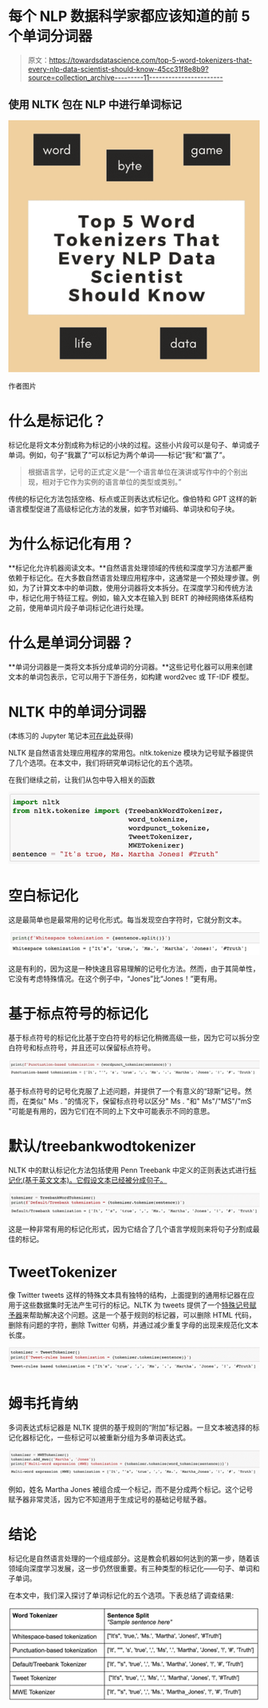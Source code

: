 # 每个 NLP 数据科学家都应该知道的前 5 个单词分词器

> 原文：<https://towardsdatascience.com/top-5-word-tokenizers-that-every-nlp-data-scientist-should-know-45cc31f8e8b9?source=collection_archive---------11----------------------->

## 使用 NLTK 包在 NLP 中进行单词标记

![](img/8c34784627ac52616ded5e2035eaca48.png)

作者图片

# 什么是标记化？

标记化是将文本分割成称为标记的小块的过程。这些小片段可以是句子、单词或子单词。例如，句子“我赢了”可以标记为两个单词——标记“我”和“赢了”。

> 根据语言学，记号的正式定义是“一个语言单位在演讲或写作中的个别出现，相对于它作为实例的语言单位的类型或类别。”

传统的标记化方法包括空格、标点或正则表达式标记化。像伯特和 GPT 这样的新语言模型促进了高级标记化方法的发展，如字节对编码、单词块和句子块。

# 为什么标记化有用？

**标记化允许机器阅读文本。**自然语言处理领域的传统和深度学习方法都严重依赖于标记化。在大多数自然语言处理应用程序中，这通常是一个预处理步骤。例如，为了计算文本中的单词数，使用分词器将文本拆分。在深度学习和传统方法中，标记化用于特征工程。例如，输入文本在输入到 BERT 的神经网络体系结构之前，使用单词片段子单词标记化进行处理。

# 什么是单词分词器？

**单词分词器是一类将文本拆分成单词的分词器。**这些记号化器可以用来创建文本的单词包表示，它可以用于下游任务，如构建 word2vec 或 TF-IDF 模型。

# NLTK 中的单词分词器

(本练习的 Jupyter 笔记本[可在此处](https://github.com/arushiprakash/MachineLearning/blob/main/NLTK%20Tokenizers.ipynb)获得)

NLTK 是自然语言处理应用程序的常用包。nltk.tokenize 模块为记号赋予器提供了几个选项。在本文中，我们将研究单词标记化的五个选项。

在我们继续之前，让我们从包中导入相关的函数

![](img/4f6540beebbd82c3c9a8ced742c1c01d.png)

# 空白标记化

这是最简单也是最常用的记号化形式。每当发现空白字符时，它就分割文本。

![](img/c6e47abc5741dcd5c2cab0a90a98c0a4.png)

这是有利的，因为这是一种快速且容易理解的记号化方法。然而，由于其简单性，它没有考虑特殊情况。在这个例子中，“Jones”比“Jones！”更有用。

# 基于标点符号的标记化

基于标点符号的标记化比基于空白符号的标记化稍微高级一些，因为它可以拆分空白符号和标点符号，并且还可以保留标点符号。

![](img/a44ff983c00474dd00e09b76d67fe76e.png)

基于标点符号的记号化克服了上述问题，并提供了一个有意义的“琼斯”记号。然而，在类似" Ms . "的情况下，保留标点符号以区分" Ms . "和" Ms"/"MS"/"mS "可能是有用的，因为它们在不同的上下文中可能表示不同的意思。

# 默认/treebankwodtokenizer

NLTK 中的默认标记化方法包括使用 Penn Treebank 中定义的正则表达式进行[标记化(基于英文文本)。它假设文本已经被分成句子。](https://www.nltk.org/api/nltk.tokenize.html#nltk.tokenize.treebank.TreebankWordTokenizer)

![](img/110c5362232ebce58c7f0d50fc63cc79.png)

这是一种非常有用的标记化形式，因为它结合了几个语言学规则来将句子分割成最佳的标记。

# TweetTokenizer

像 Twitter tweets 这样的特殊文本具有独特的结构，上面提到的通用标记器在应用于这些数据集时无法产生可行的标记。NLTK 为 tweets 提供了一个[特殊记号赋予器](https://www.nltk.org/_modules/nltk/tokenize/casual.html#TweetTokenizer)来帮助解决这个问题。这是一个基于规则的标记器，可以删除 HTML 代码，删除有问题的字符，删除 Twitter 句柄，并通过减少重复字母的出现来规范化文本长度。

![](img/12a271137295fd6c5655835c0f64e5e9.png)

# 姆韦托肯纳

多词表达式标记器是 NLTK 提供的基于规则的“附加”标记器。一旦文本被选择的标记化器标记化，一些标记可以被重新分组为多单词表达式。

![](img/9c450495076996d2a8a0048ab728d1d2.png)

例如，姓名 Martha Jones 被组合成一个标记，而不是分成两个标记。这个记号赋予器非常灵活，因为它不知道用于生成记号的基础记号赋予器。

# 结论

标记化是自然语言处理的一个组成部分。这是教会机器如何达到的第一步，随着该领域向深度学习发展，这一步仍然很重要。有三种类型的标记化——句子、单词和子单词。

在本文中，我们深入探讨了单词标记化的五个选项。下表总结了调查结果:

![](img/8c48bdc726c2309578f3b5f5e5e33282.png)